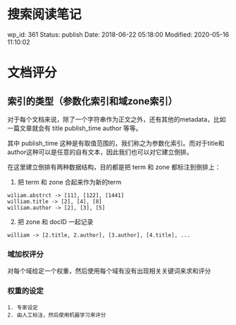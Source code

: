 # 搜索阅读笔记


wp_id: 361
Status: publish
Date: 2018-06-22 05:18:00
Modified: 2020-05-16 11:10:02


# 文档评分

## 索引的类型（参数化索引和域zone索引）

对于每个文档来说，除了一个字符串作为正文之外，还有其他的metadata，比如一篇文章就会有 title publish_time author 等等。

其中 publish_time 这种是有取值范围的，我们称之为参数化索引。而对于title和author这种可以是任意的自有文本，因此我们也可以对它建立倒排。

在这里建立倒排有两种数据结构，目的都是把 term 和 zone 都标注到倒排上：

1. 把 term 和 zone 合起来作为新的term

```
wiliam.abstrct -> [11], [122], [1441]
william.title -> [2], [4], [8]
william.author -> [2], [3], [5]
```
	
2. 把 zone 和 docID 一起记录

```
william -> [2.title, 2.author], [3.author], [4.title], ...
```
	
### 域加权评分

对每个域给定一个权重，然后使用每个域有没有出现相关关键词来求和评分

### 权重的设定

```
1. 专家设定
2. 由人工标注，然后使用机器学习来评分
```